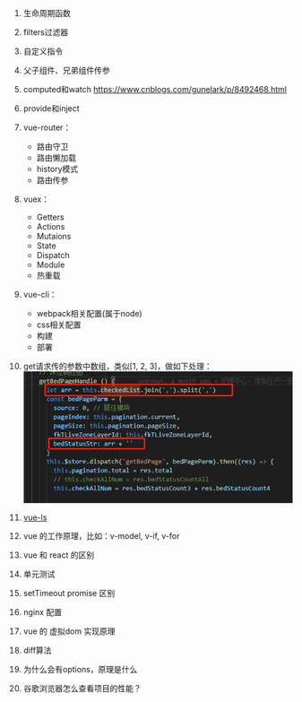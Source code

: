 1. 生命周期函数

2. filters过滤器

3. 自定义指令

4. 父子组件、兄弟组件传参

5. computed和watch
https://www.cnblogs.com/gunelark/p/8492468.html

9. provide和inject

6. vue-router：
    - 路由守卫
    - 路由懒加载
    - history模式
    - 路由传参

7. vuex：
    - Getters
    - Actions
    - Mutaions
    - State
    - Dispatch
    - Module
    - 热重载

8. vue-cli：
    - webpack相关配置(属于node)
    - css相关配置
    - 构建
    - 部署

9. get请求传的参数中数组，类似[1, 2, 3]，做如下处理：
![IMG_256](../imgs/vue1.jpg)

10. [vue-ls](./vue/vue-ls/vue-ls.md)

11. vue 的工作原理，比如：v-model, v-if, v-for

12. vue 和 react 的区别

13. 单元测试

14. setTimeout  promise 区别
15. nginx 配置
16. vue 的 虚拟dom 实现原理
17. diff算法
18. 为什么会有options，原理是什么
19. 谷歌浏览器怎么查看项目的性能？
